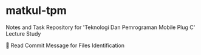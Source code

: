 # matkul-tpm
Notes and Task Repository for 'Teknologi Dan Pemrograman Mobile Plug C' Lecture Study

📌 Read Commit Message for Files Identification

